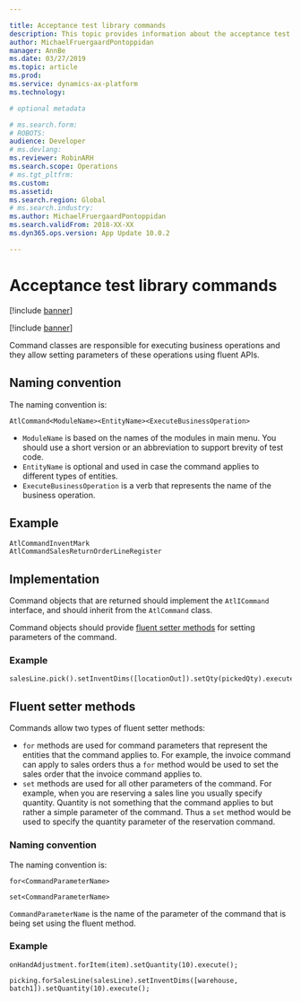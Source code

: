 ```yaml
---

title: Acceptance test library commands
description: This topic provides information about the acceptance test library.
author: MichaelFruergaardPontoppidan
manager: AnnBe
ms.date: 03/27/2019
ms.topic: article
ms.prod: 
ms.service: dynamics-ax-platform
ms.technology: 

# optional metadata

# ms.search.form: 
# ROBOTS: 
audience: Developer
# ms.devlang: 
ms.reviewer: RobinARH
ms.search.scope: Operations
# ms.tgt_pltfrm: 
ms.custom: 
ms.assetid: 
ms.search.region: Global
# ms.search.industry: 
ms.author: MichaelFruergaardPontoppidan
ms.search.validFrom: 2018-XX-XX
ms.dyn365.ops.version: App Update 10.0.2

---
```


# Acceptance test library commands

[!include [banner](../includes/banner.md)]

[!include [banner](../includes/preview-banner.md)]

Command classes are responsible for executing business operations and they allow setting parameters of these operations using fluent APIs.

## Naming convention
The naming convention is:

`AtlCommand<ModuleName><EntityName><ExecuteBusinessOperation>`

+ `ModuleName` is based on the names of the modules in main menu. You should use a short version or an abbreviation to support brevity of test code.
+ `EntityName` is optional and used in case the command applies to different types of entities.
+ `ExecuteBusinessOperation` is a verb that represents the name of the business operation.

## Example
```
AtlCommandInventMark
AtlCommandSalesReturnOrderLineRegister
```

## Implementation
Command objects that are returned should implement the `AtlICommand` interface, and should inherit from the `AtlCommand` class.

Command objects should provide [fluent setter methods](#fluent-setters) for setting parameters of the command.

### Example
```
salesLine.pick().setInventDims([locationOut]).setQty(pickedQty).execute();
```

## Fluent setter methods
Commands allow two types of fluent setter methods:

+ `for` methods are used for command parameters that represent the entities that the command applies to. For example, the invoice command can apply to sales orders thus a `for` method would be used to set the sales order that the invoice command applies to.
+ `set` methods are used for all other parameters of the command. For example, when you are reserving a sales line you usually specify quantity. Quantity is not something that the command applies to but rather a simple parameter of the command. Thus a `set` method would be used to specify the quantity parameter of the reservation command.

### Naming convention
The naming convention is:

`for<CommandParameterName>`

`set<CommandParameterName>`

`CommandParameterName` is the name of the parameter of the command that is being set using the fluent method.

### Example
```
onHandAdjustment.forItem(item).setQuantity(10).execute();
	
picking.forSalesLine(salesLine).setInventDims([warehouse, batch1]).setQuantity(10).execute();
```
